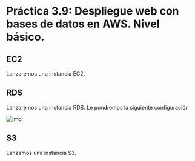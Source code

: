 # Práctica 3.9: Despliegue web con bases de datos en AWS. Nivel básico.
## EC2
Lanzaremos una instancia EC2.
## RDS
Lanzaremos una instancia RDS.
Le pondremos la siguiente configuración

![img](img/creacionrds.png)
## S3
Lanzamos una instancia S3.
